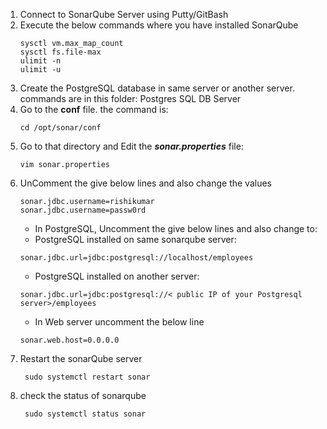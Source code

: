 1. Connect to SonarQube Server using Putty/GitBash
2. Execute the below commands where you have installed SonarQube
   ```
   sysctl vm.max_map_count
   sysctl fs.file-max
   ulimit -n
   ulimit -u
   ```
3. Create the PostgreSQL database in same server or another server. commands are in this folder: Postgres SQL DB Server
4. Go to the **conf** file. the command is:
   ```
   cd /opt/sonar/conf
   ```
5. Go to that directory and Edit the ***sonar.properties*** file:
   ```
   vim sonar.properties
   ```
6. UnComment the give below lines and also change the values
   ```
   sonar.jdbc.username=rishikumar
   sonar.jdbc.username=passw0rd
   ```
   - In PostgreSQL, Uncomment the give below lines and also change to:
   - PostgreSQL installed on same sonarqube server:
   ```
   sonar.jdbc.url=jdbc:postgresql://localhost/employees
   ```
   - PostgreSQL installed on another server:
   ```
   sonar.jdbc.url=jdbc:postgresql://< public IP of your Postgresql server>/employees
   ```
   - In Web server uncomment the below line
   ```
   sonar.web.host=0.0.0.0
   ```
7. Restart the sonarQube server
   ```
    sudo systemctl restart sonar
   ```
8.  check the status of sonarqube
    ```
     sudo systemctl status sonar
    ```









